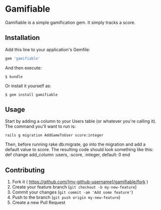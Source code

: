 # Gamifiable

Gamifiable is a simple gamification gem. It simply tracks a score.

## Installation

Add this line to your application's Gemfile:

```ruby
gem 'gamifiable'
```

And then execute:

    $ bundle

Or install it yourself as:

    $ gem install gamifiable

## Usage

Start by adding a column to your Users table (or whatever you're calling it). The command you'll want to run is:

	rails g migration AddGameToUser score:integer

Then, before running rake db:migrate, go into the migration and add a default value to score. The resulting code should look something like this:
	def change
    add_column :users, :score, :integer, default: 0
  end

## Contributing

1. Fork it ( https://github.com/[my-github-username]/gamifiable/fork )
2. Create your feature branch (`git checkout -b my-new-feature`)
3. Commit your changes (`git commit -am 'Add some feature'`)
4. Push to the branch (`git push origin my-new-feature`)
5. Create a new Pull Request
